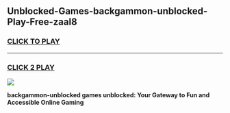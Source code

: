 
## Unblocked-Games-backgammon-unblocked-Play-Free-zaal8
<h3>
<a href="https://premium76.site?title=backgammon-unblocked&ref=20M">CLICK TO PLAY</a></h3>
<hr>

<h3>
<a href="https://premium76.site?title=backgammon-unblocked&ref=20M">CLICK 2 PLAY</a>
  
</h3>

<a href="https://premium76.site?title=backgammon-unblocked&ref=19M"><img src="https://clearcache.store/games.png"></a>


**backgammon-unblocked games unblocked: Your Gateway to Fun and Accessible Online Gaming**
